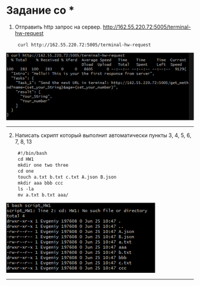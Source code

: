 # Задание со *

1) Отправить http запрос на сервер.
http://162.55.220.72:5005/terminal-hw-request


        curl http://162.55.220.72:5005/terminal-hw-request

![результат](https://github.com/Evgeniy3891/HomeWork/blob/main/first_request.png) 

___

2) Написать скрипт который выполнит автоматически пункты 3, 4, 5, 6, 7, 8, 13




        #!/bin/bash
        cd HW1
        mkdir one two three
        cd one
        touch a.txt b.txt c.txt A.json B.json
        mkdir aaa bbb ccc
        ls -la
        mv a.txt b.txt aaa/

![результат](https://github.com/Evgeniy3891/HomeWork/blob/main/script.png)
___
